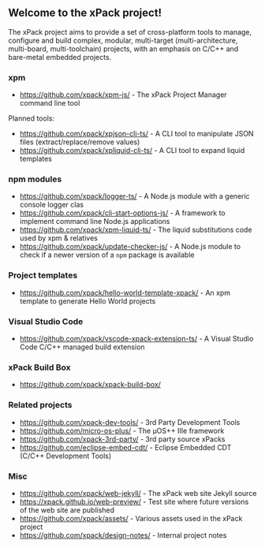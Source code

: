 ## Welcome to the xPack project!

The xPack project aims to provide a set of cross-platform tools to manage, configure and build complex, modular, multi-target (multi-architecture, multi-board, multi-toolchain) projects, with an emphasis on C/C++ and bare-metal embedded projects.

### xpm

- <https://github.com/xpack/xpm-js/> - The xPack Project Manager command line tool

Planned tools:

- <https://github.com/xpack/xpjson-cli-ts/> - A CLI tool to manipulate JSON files (extract/replace/remove values)
- <https://github.com/xpack/xpliquid-cli-ts/> - A CLI tool to expand liquid templates

### npm modules

- <https://github.com/xpack/logger-ts/> - A Node.js module with a generic console logger clas
- <https://github.com/xpack/cli-start-options-js/> - A framework to implement command line Node.js applications
- <https://github.com/xpack/xpm-liquid-ts/> - The liquid substitutions code used by xpm & relatives
- <https://github.com/xpack/update-checker-js/> - A Node.js module to check if a newer version of a `npm` package is available

### Project templates

- <https://github.com/xpack/hello-world-template-xpack/> - An xpm template to generate Hello World projects

### Visual Studio Code

- <https://github.com/xpack/vscode-xpack-extension-ts/> - A Visual Studio Code C/C++ managed build extension

### xPack Build Box

- <https://github.com/xpack/xpack-build-box/>

### Related projects

- <https://github.com/xpack-dev-tools/> - 3rd Party Development Tools
- <https://github.com/micro-os-plus/> - The µOS++ IIIe framework
- <https://github.com/xpack-3rd-party/> - 3rd party source xPacks
- <https://github.com/eclipse-embed-cdt/> - Eclipse Embedded CDT (C/C++ Development Tools)

### Misc

- <https://github.com/xpack/web-jekyll/> - The xPack web site Jekyll source
- <https://xpack.github.io/web-preview/> - Test site where future versions of the web site are published
- <https://github.com/xpack/assets/> - Various assets used in the xPack project
- <https://github.com/xpack/design-notes/> - Internal project notes
